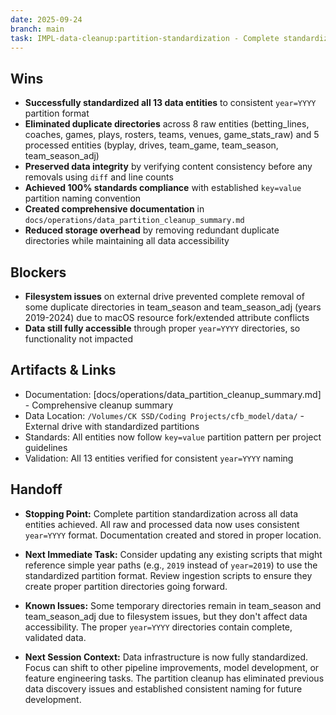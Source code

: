 ```yaml
---
date: 2025-09-24
branch: main
task: IMPL-data-cleanup:partition-standardization - Complete standardization of partition naming across all raw and processed data entities
---
```


## Wins

- **Successfully standardized all 13 data entities** to consistent `year=YYYY` partition format
- **Eliminated duplicate directories** across 8 raw entities (betting_lines, coaches, games, plays, rosters, teams, venues, game_stats_raw) and 5 processed entities (byplay, drives, team_game, team_season, team_season_adj)
- **Preserved data integrity** by verifying content consistency before any removals using `diff` and line counts
- **Achieved 100% standards compliance** with established `key=value` partition naming convention
- **Created comprehensive documentation** in `docs/operations/data_partition_cleanup_summary.md`
- **Reduced storage overhead** by removing redundant duplicate directories while maintaining all data accessibility

## Blockers

- **Filesystem issues** on external drive prevented complete removal of some duplicate directories in team_season and team_season_adj (years 2019-2024) due to macOS resource fork/extended attribute conflicts
- **Data still fully accessible** through proper `year=YYYY` directories, so functionality not impacted

## Artifacts & Links

- Documentation: [docs/operations/data_partition_cleanup_summary.md] - Comprehensive cleanup summary
- Data Location: `/Volumes/CK SSD/Coding Projects/cfb_model/data/` - External drive with standardized partitions
- Standards: All entities now follow `key=value` partition pattern per project guidelines
- Validation: All 13 entities verified for consistent `year=YYYY` naming

## Handoff

- **Stopping Point:** Complete partition standardization across all data entities achieved. All raw and processed data now uses consistent `year=YYYY` format. Documentation created and stored in proper location.

- **Next Immediate Task:** Consider updating any existing scripts that might reference simple year paths (e.g., `2019` instead of `year=2019`) to use the standardized partition format. Review ingestion scripts to ensure they create proper partition directories going forward.

- **Known Issues:** Some temporary directories remain in team_season and team_season_adj due to filesystem issues, but they don't affect data accessibility. The proper `year=YYYY` directories contain complete, validated data.

- **Next Session Context:** Data infrastructure is now fully standardized. Focus can shift to other pipeline improvements, model development, or feature engineering tasks. The partition cleanup has eliminated previous data discovery issues and established consistent naming for future development.